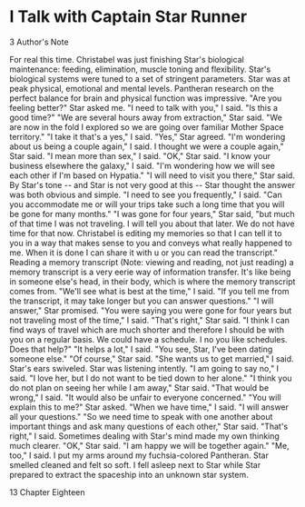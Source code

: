 # I Talk with Captain Star Runner #


3 Author's Note

For real this time.
Christabel was just finishing Star's biological maintenance: feeding,
elimination, muscle toning and flexibility. Star's biological systems were
tuned to a set of stringent parameters. Star was at peak physical,
emotional and mental levels. Pantheran research on the perfect balance for
brain and physical function was impressive.
"Are you feeling better?" Star asked me.
"I need to talk with you," I said. "Is this a good time?"
"We are several hours away from extraction," Star said. "We are now in the
fold I explored so we are going over familiar Mother Space territory."
"I take it that's a yes," I said.
"Yes," Star agreed.
"I'm wondering about us being a couple again," I said.
I thought we were a couple again," Star said.
"I mean more than sex," I said.
"OK," Star said.
"I know your business elsewhere the galaxy," I said. "I'm wondering how we
will see each other if I'm based on Hypatia."
"I will need to visit you there," Star said. By Star's tone -- and Star is
not very good at this -- Star thought the answer was both obvious and
simple.
"I need to see you frequently," I said. "Can you accommodate me or will
your trips take such a long time that you will be gone for many months."
"I was gone for four years," Star said, "but much of that time I was not
traveling. I will tell you about that later. We do not have time for that
now. Christabel is editing my memories so that I can tell it to you in a
way that makes sense to you and conveys what really happened to me. When it
is done I can share it with u or you can read the transcript."
Reading a memory transcript (Note: viewing and reading, not just reading) a
memory transcript is a very eerie way of information transfer. It's like
being in someone else's head, in their body, which is where the memory
transcript comes from.
"We'll see what is best at the time," I said. "If you tell me from the
transcript, it may take longer but you can answer questions."
"I will answer," Star promised.
"You were saying you were gone for four years but not traveling most of the
time," I said.
"That's right," Star said. "I think I can find ways of travel which are
much shorter and therefore I should be with you on a regular basis. We
could have a schedule. I no you like schedules. Does that help?"
"It helps a lot," I said. "You see, Star, I've been dating someone else."
"Of course," Star said.
"She wants us to get married," I said.
Star's ears swiveled. Star was listening intently.
"I am going to say no," I said. "I love her, but I do not want to be tied
down to her alone."
"I think you do not plan on seeing her while I am away," Star said.
"That would be wrong," I said. "It would also be unfair to everyone
concerned."
"You will explain this to me?" Star asked.
"When we have time," I said. "I will answer all your questions."
"So we need time to speak with one another about important things and ask
many questions of each other," Star said.
"That's right," I said.
Sometimes dealing with Star's mind made my own thinking much clearer.
"OK," Star said. "I am happy we will be together again."
"Me, too," I said.
I put my arms around my fuchsia-colored Pantheran. Star smelled cleaned and
felt so soft. I fell asleep next to Star while Star prepared to extract the
spaceship into an unknown star system.

13 Chapter Eighteen
